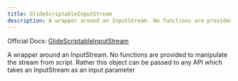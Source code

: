 ```yaml
---
title: GlideScriptableInputStream
description: A wrapper around an InputStream. No functions are provided to manipulate the stream from script. Rather this object can be passed to any API which takes an InputStream as an input parameter
---
```

Official Docs: [GlideScriptableInputStream](https://docs.servicenow.com/search?q=GlideScriptableInputStream)

A wrapper around an InputStream. No functions are provided to manipulate the stream from script. Rather this object can be passed to any API which takes an InputStream as an input parameter

